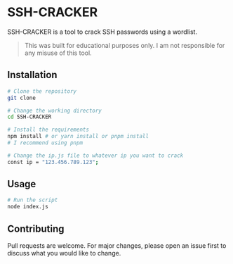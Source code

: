 # SSH-CRACKER

SSH-CRACKER is a tool to crack SSH passwords using a wordlist.

>This was built for educational purposes only. I am not responsible for any misuse of this tool.

## Installation

```bash
# Clone the repository
git clone

# Change the working directory
cd SSH-CRACKER

# Install the requirements
npm install # or yarn install or pnpm install
# I recommend using pnpm

# Change the ip.js file to whatever ip you want to crack
const ip = "123.456.789.123";
```

## Usage

```bash
# Run the script
node index.js
```

## Contributing

Pull requests are welcome. For major changes, please open an issue first to discuss what you would like to change.
